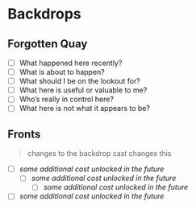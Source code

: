 # Backdrops

## Forgotten Quay

- [ ] What happened here recently?
- [ ] What is about to happen?
- [ ] What should I be on the lookout for?
- [ ] What here is useful or valuable to me?
- [ ] Who’s really in control here?
- [ ] What here is not what it appears to be?

## Fronts

> changes to the backdrop cast changes this

- [ ] *some additional cost unlocked in the future*
  - [ ] *some additional cost unlocked in the future*
    - [ ] *some additional cost unlocked in the future*
- [ ] *some additional cost unlocked in the future*
